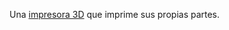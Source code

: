 <html><body><p>Una <a href="http://reprap.org/bin/view/Main/RepRapOneDarwin#RepRap_1_0_Darwin" title="RepRap" target="_blank">impresora 3D</a> que imprime sus propias partes.</p></body></html>
